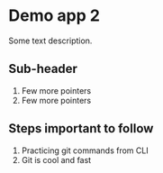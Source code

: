 # Demo app 2

Some text description.

## Sub-header
1. Few more pointers
2. Few more pointers

## Steps important to follow
1. Practicing git commands from CLI
2. Git is cool and fast